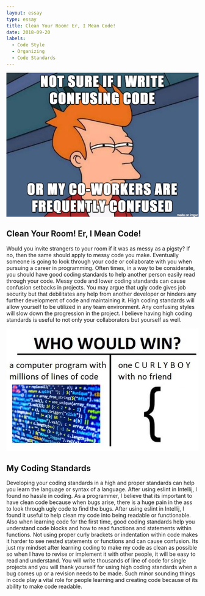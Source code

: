 ```yaml
---
layout: essay
type: essay
title: Clean Your Room! Er, I Mean Code!
date: 2018-09-20
labels:
  - Code Style
  - Organizing
  - Code Standards
---
```

<img src="../images/Clean%20Your%20Room!%20Er,%20I%20Mean%20Code!/FuturamaMeme.png">

## Clean Your Room! Er, I Mean Code!

Would you invite strangers to your room if it was as messy as a pigsty? If no, then the same should apply to messy code you make. Eventually someone is going to look through your code or collaborate with you when pursuing a career in programming. Often times, in a way to be considerate, you should have good coding standards to help another person easily read through your code. Messy code and lower coding standards can cause confusion setbacks in projects. You may argue that ugly code gives job security but that debilitates any help from another developer or hinders any further development of code and maintaining it. High coding standards will allow yourself to be utilized in any team environment. Any confusing styles will slow down the progression in the project. I believe having high coding standards is useful to not only your collaborators but yourself as well.

<img class="ui medium right floated rounded image" src="../images/Clean%20Your%20Room!%20Er,%20I%20Mean%20Code!/CurlyBraceMeme.jpg">

## My Coding Standards
Developing your coding standards in a high and proper standards can help you learn the language or syntax of a language. After using eslint in Intellij, I found no hassle in coding. As a programmer, I believe that its important to have clean code because when bugs arise, there is a huge pain in the ass to look through ugly code to find the bugs. After using eslint in Intellij, I found it useful to help clean my code into being readable or functionable. Also when learning code for the first time, good coding standards help you understand code blocks and how to read functions and statements within functions. Not using proper curly brackets or indentation within code makes it harder to see nested statements or functions and can cause confusion. Its just my mindset after learning coding to make my code as clean as possible so when I have to revise or implement it with other people, it will be easy to read and understand. You will write thousands of line of code for single projects and you will thank yourself for using high coding standards when a bug comes up or a revision needs to be made. Such minor sounding things in code play a vital role for people learning and creating code because of its ability to make code readable. 
